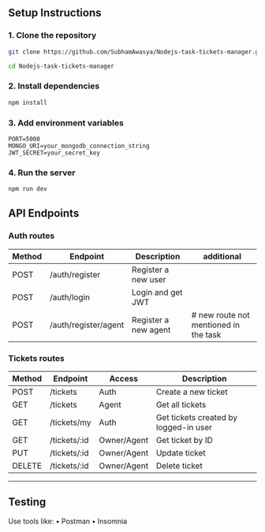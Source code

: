 ## Setup Instructions

### 1. Clone the repository

```bash
git clone https://github.com/SubhamAwasya/Nodejs-task-tickets-manager.git

cd Nodejs-task-tickets-manager
```

### 2. Install dependencies

```bash
npm install
```

### 3. Add environment variables

```env
PORT=5000
MONGO_URI=your_mongodb_connection_string
JWT_SECRET=your_secret_key
```

### 4. Run the server

```bash
npm run dev
```

## API Endpoints

### Auth routes

| **Method** | **Endpoint**         | **Description**      | **additional**                        |
| ---------- | -------------------- | -------------------- | ------------------------------------- |
| POST       | /auth/register       | Register a new user  |
| POST       | /auth/login          | Login and get JWT    |
| POST       | /auth/register/agent | Register a new agent | # new route not mentioned in the task |

### Tickets routes

| **Method** | **Endpoint** | **Access**  | **Description**                       |
| ---------- | ------------ | ----------- | ------------------------------------- |
| POST       | /tickets     | Auth        | Create a new ticket                   |
| GET        | /tickets     | Agent       | Get all tickets                       |
| GET        | /tickets/my  | Auth        | Get tickets created by logged-in user |
| GET        | /tickets/:id | Owner/Agent | Get ticket by ID                      |
| PUT        | /tickets/:id | Owner/Agent | Update ticket                         |
| DELETE     | /tickets/:id | Owner/Agent | Delete ticket                         |

---

## Testing

Use tools like:
• Postman
• Insomnia
